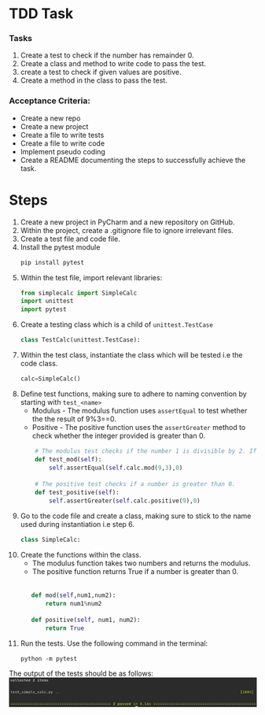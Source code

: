 # TDD Task

### Tasks
1. Create a test to check if the number has remainder 0.
2. Create a class and method to write code to pass the test.
3. create  a test to check if given values are positive.
4. Create a method in the class to pass the test.

### Acceptance Criteria:
* Create a new repo
* Create a new project 
* Create a file to write tests 
* Create a file to write code
* Implement pseudo coding
* Create a README documenting the steps to successfully achieve the task.



# Steps
1. Create a new project in PyCharm and a new repository on GitHub.
2. Within the project, create a .gitignore file to ignore irrelevant files.
3. Create a test file and code file.
4. Install the pytest module
    ```python
    pip install pytest
    ```
5. Within the test file, import relevant libraries:
    ```python
    from simplecalc import SimpleCalc
    import unittest
    import pytest
    ```
6. Create a testing class which is a child of ```unittest.TestCase```
    ```python
    class TestCalc(unittest.TestCase):
    ```
7. Within the test class, instantiate the class which will be tested i.e the code class.
    ```python
    calc=SimpleCalc()
    ```
8. Define test functions, making sure to adhere to naming convention by starting with ```test_<name>```   
    * Modulus - The modulus function uses ```assertEqual``` to test whether the the result of 9%3==0.   
    * Positive - The positive function uses the ```assertGreater``` method to check whether the integer provided is greater than 0.
    ```python
        # The modulus test checks if the number 1 is divisible by 2. If so the remainder should be 0
        def test_mod(self):
            self.assertEqual(self.calc.mod(9,3),0)
    
        # The positive test checks if a number is greater than 0.
        def test_positive(self):
            self.assertGreater(self.calc.positive(9),0)
    ```
9. Go to the code file and create a class, making sure to stick to the name used during instantiation i.e step 6.
    ```python
    class SimpleCalc:
    ```
10. Create the functions within the class. 
    * The modulus function takes two numbers and returns the modulus.
    * The positive function returns True if a number is greater than 0. 
     ```python
    
        def mod(self,num1,num2):
            return num1%num2
    
        def positive(self, num1, num2):
            return True
    ```
11. Run the tests. Use the following command in the terminal:
    ```
    python -m pytest
    ```
    
The output of the tests should be as follows:
![test_output](test_output.png)